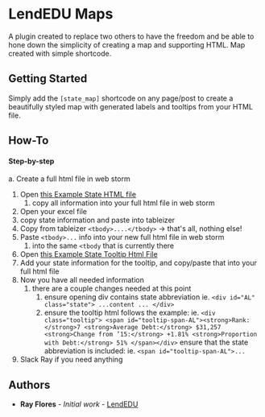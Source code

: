 # LendEDU Maps

A plugin created to replace two others to have the freedom and be able to hone down the simplicity of creating a map and supporting HTML.  Map created with simple shortcode.

## Getting Started

Simply add the `[state_map]` shortcode on any page/post to create a beautifully styled map with generated labels and tooltips from your HTML file.

## How-To

#### Step-by-step
a. Create a full html file in web storm
1. Open [this Example State HTML file](../example-state.html)
    1. copy all information into your full html file in web storm 
2. Open your excel file
3. copy state information and paste into tableizer
4. Copy from tableizer `<tbody>....</tbody>` -> that's all, nothing else!
5. Paste `<tbody>...` info into your new full html file in web storm
    1. into the same `<tbody` that is currently there
6. Open [this Example State Tooltip Html File](../example-state-tooltip.html)
7. Add your state information for the tooltip, and copy/paste that into your full html file 
8. Now you have all needed information 
    1. there are a couple changes needed at this point
        1. ensure opening div contains state abbreviation ie. `<div id="AL" class="state">
        ...content ... </div>`
        2. ensure the tooltip html follows the example: ie.
        `<div class="tooltip">
        <span id="tooltip-span-AL"><strong>Rank:</strong>7
        <strong>Average Debt:</strong> $31,257
        <strong>Change from ’15:</strong> +1.81%
        <strong>Proportion with Debt:</strong> 51%
        </span></div>`
        ensure that the state abbreviation is included: ie. `<span id="tooltip-span-AL">...`
 9. Slack Ray if you need anything
 
## Authors

* **Ray Flores** - *Initial work* - [LendEDU](https://github.com/mclenhard/lendedu-plugins/tree/master/lendedu-maps)
